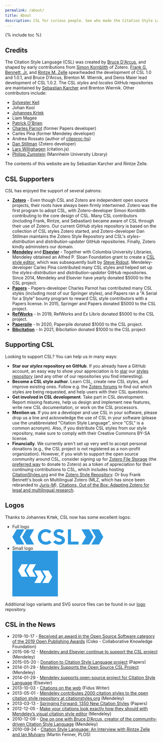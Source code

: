 ```yaml
---
permalink: /about/
title: About
description: CSL for curious people. See who made the Citation Style Language, how to support the project, and what's been written about CSL.
---
```

{% include toc %}

## Credits

The Citation Style Language (CSL) was created by [Bruce D'Arcus](https://twitter.com/bdarcus), and shaped by early contributions from [Simon Kornblith](https://twitter.com/skornblith) of Zotero.
[Frank G. Bennett, Jr.](https://twitter.com/fgbjr) and [Rintze M. Zelle](https://twitter.com/rintzezelle) spearheaded the development of CSL 1.0 and 1.0.1, and Bruce D'Arcus, Brenton M. Wiernik, and Denis Maier lead development of CSL 1.0.2.
The CSL _styles_ and _locales_ GitHub repositories are maintained by [Sebastian Karcher](https://fediscience.org/@adam42smith) and Brenton Wiernik. 
Other contributors include:

* [Sylvester Keil](https://twitter.com/1nukshuk)
* Johan Kool
* [Johannes Krtek](https://twitter.com/johanneskrtek)
* Liam Magee
* [Patrick O'Brien](https://citationstyler.com/en/)
* [Charles Parnot](https://twitter.com/cparnot) (former Papers developer)
* Carles Pina (former Mendeley developer)
* Andrea Rossato (author of [citeproc-hs](http://hackage.haskell.org/package/citeproc-hs))
* [Dan Stillman](https://twitter.com/danstillman) (Zotero developer)
* [Lars Willighagen](https://fediscience.org/@larsgw@mastodon.social) (citation.js)
* [Philipp Zumstein](https://twitter.com/zuphilip) (Mannheim University Library)

The contents of this website are by Sebastian Karcher and Rintze Zelle.

## CSL Supporters

CSL has enjoyed the support of several patrons:

* **[Zotero](http://www.zotero.org/)** -
  Even though CSL and Zotero are independent open source projects, their roots have always been firmly intertwined.
  Zotero was the first program to adopt CSL, with Zotero-developer Simon Kornblith contributing to the core design of CSL.
  Many CSL contributors (including Frank, Rintze, and Sebastian) became aware of CSL through their use of Zotero.
  Our current GitHub _styles_ repository is based on the collection of CSL styles Zotero started, and Zotero-developer Dan Stillman maintains the Zotero Style Repository and CSL's _styles-distribution_ and _distribution-updater_ GitHub repositories.
  Finally, Zotero kindly administers our domain.
* **[Mendeley](http://www.mendeley.com/)** and **[Elsevier](https://www.elsevier.com)** -
  Together with Columbia University Libraries, Mendeley obtained an Alfred P. Sloan Foundation grant to create a [CSL style editor](http://editor.citationstyles.org), which was subsequently built by [Steve Ridout](https://twitter.com/Steve_Ridout).
  Mendeley-developer Carles Pina contributed many CSL styles and helped set up the _styles-distribution_ and _distribution-updater_ GitHub repositories.
  Since 2014, Mendeley and Elsevier have yearly donated $5000 to the CSL project.
* **[Papers](http://www.papersapp.com)** -
  Papers-developer Charles Parnot has contributed many CSL styles (including most of our Springer styles), and Papers ran a "A Serial for a Style" bounty program to reward CSL style contributors with a Papers license.
  In 2015, Springer and Papers donated $5000 to the CSL project.
* **[RefWorks](https://refworks.proquest.com/)** -
  In 2019, RefWorks and Ex Libris donated $5000 to the CSL project.
* **[Paperpile](https://paperpile.com/)** -
    In 2020, Paperpile donated $1000 to the CSL project.
* **[Bibcitation](https://www.bibcitation.com/)** -
    In 2021, Bibcitation donated $1000 to the CSL project

## Supporting CSL

Looking to support CSL? You can help us in many ways:

* **Star our _styles_ repository on GitHub**.
  If you already have a GitHub account, an easy way to show your appreciation is to [star](https://help.github.com/articles/about-stars/) our [styles repository](https://github.com/citation-style-language/styles) (and any other of our repositories you find interesting).
* **Become a CSL style author**.
  Learn CSL, create new CSL styles, and improve existing ones.
  Follow e.g. the [Zotero forums](http://forums.zotero.org/) to find out which styles are being requested, and help users with their CSL questions.
* **Get involved in CSL development**.
  Take part in CSL development.
  Report missing features, help us design and implement new features, write new CSL documentation, or work on the CSL processors.
* **Mention us**.
  If you are a developer and use CSL in your software, please drop us a line and acknowledge the use of CSL in your software (please use the unabbreviated "Citation Style Language", since "CSL" is a common acronym).
  Also, if you distribute CSL styles from our style repository, make sure to comply with their Creative Commons BY-SA license.
* **Financially**.
  We currently aren't set up very well to accept personal donations (e.g., the CSL project is not registered as a non-profit organization).
  However, if you wish to support the open source community around CSL, consider signing up for [Zotero File Storage](http://www.zotero.org/support/storage#zotero_file_storage) (the [preferred way](https://forums.zotero.org/discussion/20922/donating/?Focus=141821#Comment_141821) to donate to Zotero) as a token of appreciation for their continuing contributions to CSL, which includes hosting [CitationStyles.org](http://citationstyles.org/) and the [Zotero Style Repository](http://www.zotero.org/styles).
  Or buy Frank Bennett's book on Multilingual Zotero (MLZ, which has since been rebranded to [Juris-M](https://juris-m.github.io/)), [Citations, Out of the Box: Adapting Zotero for legal and multilingual research](http://www.amazon.com/Citations-Out-Box-Adapting-multilingual/dp/147934771X/).

## Logos

Thanks to Johannes Krtek, CSL now has some excellent logos:

* Full logo  
  [![Full logo](/assets/img/csl-logo-300.png)](/assets/img/csl-logo-300.png)
* Small logo  
  [![Small logo](/assets/img/csl-logo-small-inverse-150.png)](/assets/img/csl-logo-small-inverse-150.png)

Additional logo variants and SVG source files can be found in our [logo](https://github.com/citation-style-language/logo) repository.

## CSL in the News

* 2019-10-17 - [Received an award in the Open Source Software category of the 2019 Open Publishing Awards](https://twitter.com/CokoFoundation/status/1184757043938451456) (Coko - Collaborative Knowledge Foundation)
* 2015-06-12 - [Mendeley and Elsevier continue to support the CSL project](http://blog.mendeley.com/elsevier/mendeley-and-elsevier-continue-to-support-the-csl-project/) (Mendeley)
* 2015-05-20 - [Donation to Citation Style Language project](http://blog.papersapp.com/donation-to-citation-style-language-project/) (Papers)
* 2014-01-29 - [Mendeley Supports the Open Source CSL Project](http://blog.mendeley.com/news/mendeley-supports-the-open-source-csl-project/) (Mendeley)
* 2014-01-29 - [Mendeley supports open-source project for Citation Style Language](http://www.elsevier.com/connect/mendeley-supports-open-source-project-for-citation-style-language) (Elsevier)
* 2013-10-03 - [Citations on the web](http://fiduswriter.org/2013/10/05/interview-csl/) (Fidus Writer)
* 2013-05-01 - [Mendeley contributes 2000 citation styles to the open citation style repository at citationstyles.org](http://blog.mendeley.com/academic-features/mendeley-contributes-2000-citation-styles-to-the-open-citation-style-repository-at-citationstyles-org/) (Mendeley)
* 2013-03-13 - [Springing Forward: 1350 New Citation Styles](http://news.papersapp.com/2013/03/springing-forward-1350-new-citation-styles/) (Papers)
* 2012-12-05 - [Make your citations look exactly how they should with Mendeley’s visual citation style editor](http://blog.mendeley.com/academic-features/make-your-citations-look-exactly-how-they-should-with-mendeleys-visual-citation-style-editor/) (Mendeley)
* 2010-12-09 - [One on one with Bruce D’Arcus, creator of the community-driven Citation Style Language](http://blog.mendeley.com/academic-features/one-on-one-with-bruce-darcus-creator-of-the-community-driven-citation-style-language/) (Mendeley)
* 2010-09-24 - [Citation Style Language: An Interview with Rintze Zelle and Ian Mulvany](http://blogs.plos.org/mfenner/2010/09/24/citation-style-language-an-interview-with-rintze-zelle-and-ian-mulvany/) (Martin Fenner, PLOS)
